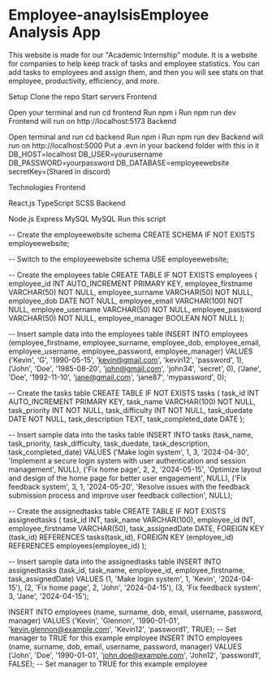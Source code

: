 # Employee-anaylsisEmployee Analysis App
This website is made for our "Academic Internship" module. It is a website for companies to help keep track of tasks and employee statistics. You can add tasks to employees and assign them, and then you will see stats on that employee, productivity, efficiency, and more.

Setup
Clone the repo
Start servers
Frontend

Open your terminal and run cd frontend
Run npm i
Run npm run dev
Frontend will run on http://localhost:5173
Backend

Open terminal and run cd backend
Run npm i
Run npm run dev
Backend will run on http://localhost:5000
Put a .evn in your backend folder with this in it DB_HOST=localhost DB_USER=yourusername DB_PASSWORD=yourpassword DB_DATABASE=employeewebsite
secretKey=(Shared in discord)

Technologies
Frontend

React.js
TypeScript
SCSS
Backend

Node.js
Express
MySQL
MySQL Run this script

-- Create the employeewebsite schema CREATE SCHEMA IF NOT EXISTS employeewebsite;

-- Switch to the employeewebsite schema USE employeewebsite;

-- Create the employees table CREATE TABLE IF NOT EXISTS employees ( employee_id INT AUTO_INCREMENT PRIMARY KEY, employee_firstname VARCHAR(50) NOT NULL, employee_surname VARCHAR(50) NOT NULL, employee_dob DATE NOT NULL, employee_email VARCHAR(100) NOT NULL, employee_username VARCHAR(50) NOT NULL, employee_password VARCHAR(50) NOT NULL, employee_manager BOOLEAN NOT NULL );

-- Insert sample data into the employees table INSERT INTO employees (employee_firstname, employee_surname, employee_dob, employee_email, employee_username, employee_password, employee_manager) VALUES ('Kevin', 'G', '1990-05-15', 'kevin@gmail.com', 'kevin12', 'password', 1), ('John', 'Doe', '1985-08-20', 'john@gmail.com', 'john34', 'secret', 0), ('Jane', 'Doe', '1992-11-10', 'jane@gmail.com', 'jane87', 'mypassword', 0);

-- Create the tasks table CREATE TABLE IF NOT EXISTS tasks ( task_id INT AUTO_INCREMENT PRIMARY KEY, task_name VARCHAR(100) NOT NULL, task_priority INT NOT NULL, task_difficulty INT NOT NULL, task_duedate DATE NOT NULL, task_description TEXT, task_completed_date DATE );

-- Insert sample data into the tasks table INSERT INTO tasks (task_name, task_priority, task_difficulty, task_duedate, task_description, task_completed_date) VALUES ('Make login system', 1, 3, '2024-04-30', 'Implement a secure login system with user authentication and session management', NULL), ('Fix home page', 2, 2, '2024-05-15', 'Optimize layout and design of the home page for better user engagement', NULL), ('Fix feedback system', 3, 1, '2024-05-20', 'Resolve issues with the feedback submission process and improve user feedback collection', NULL);

-- Create the assignedtasks table CREATE TABLE IF NOT EXISTS assignedtasks ( task_id INT, task_name VARCHAR(100), employee_id INT, employee_firstname VARCHAR(50), task_assignedDate DATE, FOREIGN KEY (task_id) REFERENCES tasks(task_id), FOREIGN KEY (employee_id) REFERENCES employees(employee_id) );

-- Insert sample data into the assignedtasks table INSERT INTO assignedtasks (task_id, task_name, employee_id, employee_firstname, task_assignedDate) VALUES (1, 'Make login system', 1, 'Kevin', '2024-04-15'), (2, 'Fix home page', 2, 'John', '2024-04-15'), (3, 'Fix feedback system', 3, 'Jane', '2024-04-15');

INSERT INTO employees (name, surname, dob, email, username, password, manager) VALUES ('Kevin', 'Glennon', '1990-01-01', 'kevin.glennon@example.com', 'Kevin12', 'password1', TRUE); -- Set manager to TRUE for this example employee INSERT INTO employees (name, surname, dob, email, username, password, manager) VALUES ('John', 'Doe', '1990-01-01', 'john.doe@example.com', 'John12', 'password1', FALSE); -- Set manager to TRUE for this example employee
